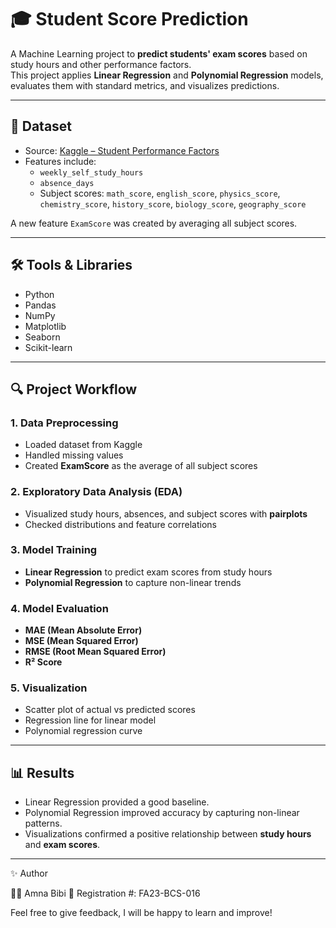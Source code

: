 # 🎓 Student Score Prediction

A Machine Learning project to **predict students' exam scores** based on study hours and other performance factors.  
This project applies **Linear Regression** and **Polynomial Regression** models, evaluates them with standard metrics, and visualizes predictions.

---

## 📂 Dataset
- Source: [Kaggle – Student Performance Factors](https://www.kaggle.com/)  
- Features include:
  - `weekly_self_study_hours`
  - `absence_days`
  - Subject scores: `math_score`, `english_score`, `physics_score`, `chemistry_score`, `history_score`, `biology_score`, `geography_score`

A new feature `ExamScore` was created by averaging all subject scores.

---

## 🛠️ Tools & Libraries
- Python  
- Pandas  
- NumPy  
- Matplotlib  
- Seaborn  
- Scikit-learn  

---

## 🔍 Project Workflow

### 1. Data Preprocessing
- Loaded dataset from Kaggle  
- Handled missing values  
- Created **ExamScore** as the average of all subject scores  

### 2. Exploratory Data Analysis (EDA)
- Visualized study hours, absences, and subject scores with **pairplots**  
- Checked distributions and feature correlations  

### 3. Model Training
- **Linear Regression** to predict exam scores from study hours  
- **Polynomial Regression** to capture non-linear trends  

### 4. Model Evaluation
- **MAE (Mean Absolute Error)**  
- **MSE (Mean Squared Error)**  
- **RMSE (Root Mean Squared Error)**  
- **R² Score**  

### 5. Visualization
- Scatter plot of actual vs predicted scores  
- Regression line for linear model  
- Polynomial regression curve  

---

## 📊 Results
- Linear Regression provided a good baseline.  
- Polynomial Regression improved accuracy by capturing non-linear patterns.  
- Visualizations confirmed a positive relationship between **study hours** and **exam scores**.

---

✨ Author

👩‍💻 Amna Bibi
📌 Registration #: FA23-BCS-016 

Feel free to give feedback, I will be happy to learn and improve!
